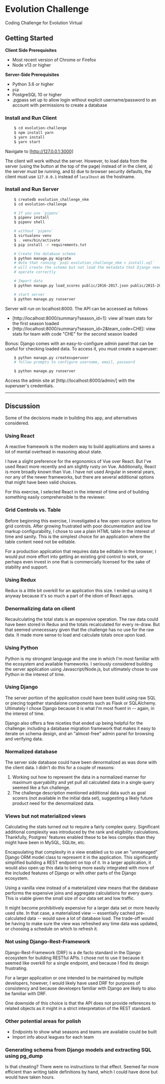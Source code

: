 # Evolution Challenge

Coding Challenge for Evolution Virtual

## Getting Started

**Client Side Prerequisites**

* Most recent version of Chrome or Firefox
* Node v13 or higher

**Server-Side Prerequisites**

* Python 3.6 or higher
* `pip`
* PostgreSQL 10 or higher
* .pgpass set up to allow login without explicit username/password to an account with permissions to create a database

### Install and Run Client

```bash
    $ cd evolution-challenge
    $ npm install yarn
    $ yarn install
    $ yarn start
```

Navigate to [http://127.0.0.1:3000]

The client will work without the server.  However, to load data from the server (using the button at the top of the page) instead of in the client, a) the server must be running, and b) due to browser security defaults, the client must use `127.0.0.1` instead of `localhost` as the hostname.

### Install and Run Server

```bash
    $ createdb evolution_challenge_nkm
    $ cd evolution-challenge

    # If you use `pipenv`
    $ pipenv install
    $ pipenv shell

    # without `pipenv`
    $ virtualenv venv
    $ . venv/bin/activate
    $ pip install -r requirements.txt

    # Create the database schema
    $ python manage.py migrate
    # Note that running `psql evolution_challenge_nkm < install.sql`
    # will create the schema but not load the metadata that Django needs to
    # operate correctly

    # Import data
    $ python manage.py load_scores public/2016-2017.json public/2015-2016.json

    # start server
    $ python manage.py runserver
```

Server will run on localhost:8000.  The API can be accessed as follows

* [http://localhost:8000/summary?season_id=1]: view all team stats for the first season loaded
* [http://localhost:8000/summary?season_id=2&team_code=CHE]: view stats for team with code "CHE" for the second season loaded

Bonus: Django comes with an easy-to-configure admin panel that can be useful for checking loaded data.  To access it, you must create a superuser:

```bash
    $ python manage.py createsuperuser
    # follow prompts to configure username, email, password

    $ python manage.py runserver
```

Access the admin site at [http://localhost:8000/admin/] with the superuser's credentials.


------------------------------------

## Discussion

Some of the decisions made in building this app, and alternatives considered.

### Using React

A reactive framework is the modern way to build applications and saves a lot of mental overhead in reasoning about state.

I have a slight preference for the ergonomics of Vue over React.  But I've used React more recently and am slightly rusty on Vue.  Additionally, React is more broadly known than Vue.  I have not used Angular in several years, nor any of the newer frameworks, but there are several additional options that might have been valid choices.

For this exercise, I selected React in the interest of time and of building something easily comprehensible to the reviewer.

### Grid Controls vs. Table

Before beginning this exercise, I investigated a few open source options for grid controls.  After growing frustrated with poor documentation and low markup configurability, I chose to use a plain HTML table in the interest of time and sanity.  This is the simplest choice for an application where the table content need not be editable.

For a production application that requires data be editable in the browser, I would put more effort into getting an existing grid control to work, or perhaps even invest in one that is commercially licensed for the sake of stability and support.

### Using Redux

Redux is a little bit overkill for an application this size.  I ended up using it anyway because it's so much a part of the idiom of React apps.

### Denormalizing data on client

Recaulculating the total stats is an expensive operation.  The raw data could have been stored in Redux and the totals recalculated for every re-draw. But that seemed unnecessary given that the challenge has no use for the raw data.  It made more sense to load and calculate totals once upon load.


### Using Python

Python is my strongest language and the one in which I'm most familiar with the ecosystem and available frameworks.  I seriously considered building the server application using Javascript/Node.js, but ultimately chose to use Python in the interest of time.


### Using Django

The server portion of the application could have been build using raw SQL or piecing together standalone components such as Flask or SQLAlchemy.  Ultimately I chose Django because it is what I'm most fluent in -- again, in the interest of time.

Django also offers a few niceties that ended up being helpful for the challenge: including a database migration framework that makes it easy to iterate on schema design, and an "almost-free" admin panel for browsing and verifying data.

### Normalized database

The server side database could have been denormalized as was done with the client data.  I didn't do this for a couple of reasons:

1. Working out how to represent the data in a normalized manner for maximum queryability and yet pull all calculated data in a single query seemed like a fun challenge.
2. The challenge description mentioned additional data such as goal scorers (not available in the initial data set), suggesting a likely future product need for the denormalized data.


### Views but not materialized views

Calculating the stats turned out to require a fairly complex query.  Significant additional complexity was introduced by the rank and eligibility calculations.  Thankfully, Postgres' features enabled these to be less complex than they might have been in MySQL, SQLite, etc.

Encapsulating that complexity in a view enabled us to use an "unmanaged" Django ORM model class to represent it in the application.  This significantly simplified building a REST endpoint on top of it.  In a larger application, it would also open up this data to being more easily integrated with more of the included features of Django or with other parts of the Django ecosystem.

Using a vanilla view instead of a materialized view means that the database performs the expensive joins and aggregate calculations for every query.  This is viable given the small size of our data set and low traffic.

It might become prohibitively expensive for a larger data set or more heavily used site. In that case, a materialized view -- essentially cached pre-calculated data -- would save a lot of database load.  The trade-off would be having to make sure the view was refreshed any time data was updated, or choosing a schedule on which to refresh it.

### Not using Django-Rest-Framework

Django-Rest-Framework (DRF) is a de facto standard in the Django ecosystem for building RESTful APIs.  I chose not to use it because it seemed like overkill for a single endpoint, and because I find its design frustrating.

For a larger application or one intended to be maintained by multiple developers, however, I would likely have used DRF for purposes of consistency and because develoeprs familiar with Django are likely to also be familiar with DRF.

One downside of this choice is that the API does not provide references to related objects as it might in a strict interpretation of the REST standard.

### Other potential areas for polish

* Endpoints to show what seasons and teams are available could be built
* Import info about leagues for each team

### Generating schema from Django models and extracting SQL using pg_dump

Is that cheating?  There were no instructions to that effect.  Seemed far more efficient than writing table definitions by hand, which I could have done but would have taken hours.

